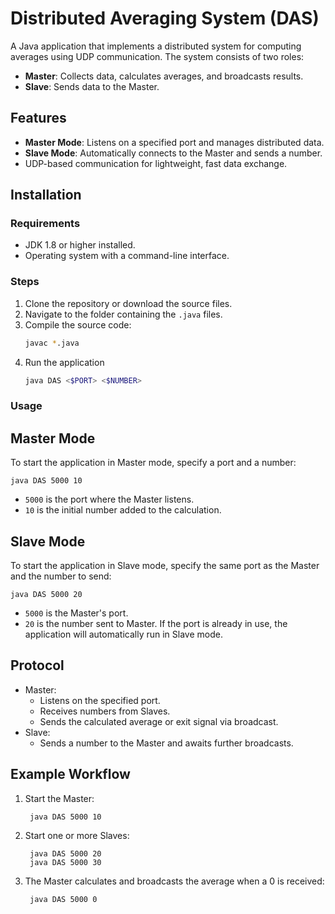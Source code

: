 # Distributed Averaging System (DAS)

A Java application that implements a distributed system for computing averages using UDP communication. The system consists of two roles:
- **Master**: Collects data, calculates averages, and broadcasts results.
- **Slave**: Sends data to the Master.

## Features
- **Master Mode**: Listens on a specified port and manages distributed data.
- **Slave Mode**: Automatically connects to the Master and sends a number.
- UDP-based communication for lightweight, fast data exchange.

## Installation

### Requirements
- JDK 1.8 or higher installed.
- Operating system with a command-line interface.

### Steps
1. Clone the repository or download the source files.
2. Navigate to the folder containing the `.java` files.
3. Compile the source code:
    ```bash
    javac *.java
    ```
4. Run the application
    ```bash
    java DAS <$PORT> <$NUMBER>
    ```
### Usage
## Master Mode
To start the application in Master mode, specify a port and a number:

    java DAS 5000 10

- `5000` is the port where the Master listens.
- `10` is the initial number added to the calculation.

## Slave Mode
To start the application in Slave mode, specify the same port as the Master and the number to send:

    java DAS 5000 20

- `5000` is the Master's port.
- `20` is the number sent to Master.
If the port is already in use, the application will automatically run in Slave mode.

## Protocol

- Master:
  - Listens on the specified port.
  - Receives numbers from Slaves.
  - Sends the calculated average or exit signal via broadcast.
- Slave:
  - Sends a number to the Master and awaits further broadcasts.

## Example Workflow
1. Start the Master:

        java DAS 5000 10

2. Start one or more Slaves:

        java DAS 5000 20
        java DAS 5000 30

3. The Master calculates and broadcasts the average when a 0 is received:

        java DAS 5000 0

